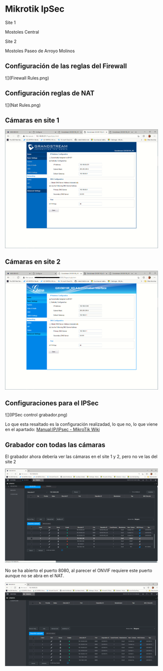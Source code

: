 # Mikrotik IpSec



Site 1

Mostoles Central



Site 2 

Mostoles Paseo de Arroyo Molinos



## Configuración de las reglas del Firewall

![](Firewall Rules.png)



## Configuración reglas de NAT

![](Nat Rules.png)



## Cámaras en site 1

![](03-Grandstream.png)

## Cámaras en site 2

![](02-Grandstream.png)

## Configuraciones para el IPSec

![](IPSec control grabador.png)

Lo que esta resaltado es la configuración realizadad, lo que no, lo que viene en el apartado: [Manual:IP/IPsec - MikroTik Wiki](https://wiki.mikrotik.com/wiki/Manual:IP/IPsec#Site_to_Site_IPsec_tunnel)



## Grabador con todas las cámaras

El grabador ahora debería ver las cámaras en el site 1 y 2, pero no ve las del site 2

![](GrabadorConCamaras.png)

No se ha abierto el puerto 8080, al parecer el ONVIF requiere este puerto aunque no se abra en el NAT.

![](GrabadorConCamarasEnVivo.png)